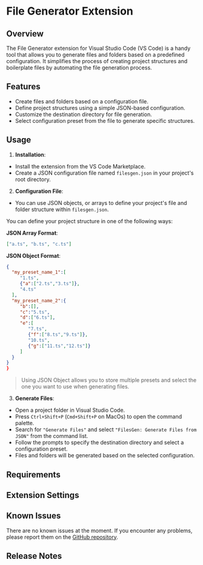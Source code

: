 # File Generator Extension

## Overview

The File Generator extension for Visual Studio Code (VS Code) is a handy tool that allows you to generate files and folders based on a predefined configuration. It simplifies the process of creating project structures and boilerplate files by automating the file generation process.

## Features

- Create files and folders based on a configuration file.
- Define project structures using a simple JSON-based configuration.
- Customize the destination directory for file generation.
- Select configuration preset from the file to generate specific structures.

## Usage

1. **Installation**:

- Install the extension from the VS Code Marketplace.
- Create a JSON configuration file named `filesgen.json` in your project's root directory.

2. **Configuration File**:

- You can use JSON objects, or arrays to define your project's file and folder structure within `filesgen.json`.

You can define your project structure in one of the following ways:

**JSON Array Format**:

```json
["a.ts", "b.ts", "c.ts"]
```

**JSON Object Format**:

```json
{
  "my_preset_name_1":[
     "1.ts",
     {"a":["2.ts","3.ts"]},
     "4.ts"
  ],
  "my_preset_name_2":{
     "b":[],
     "c":"5.ts",
     "d":["6.ts"],
     "e":[
        "7.ts",
        {"f":["8.ts","9.ts"]},
        "10.ts",
        {"g":["11.ts","12.ts"]}
     ]
  }
}
}
```

> Using JSON Object allows you to store multiple presets and select the one you want to use when generating files.

3. **Generate Files**:

- Open a project folder in Visual Studio Code.
- Press `Ctrl+Shift+P` (`Cmd+Shift+P` on MacOs) to open the command palette.
- Search for `"Generate Files"` and select `"FilesGen: Generate Files from JSON"` from the command list.
- Follow the prompts to specify the destination directory and select a configuration preset.
- Files and folders will be generated based on the selected configuration.

## Requirements

<!-- - Visual Studio Code (Version X.X.X or higher) -->

## Extension Settings

<!-- This extension does not have any specific settings. It uses the default VS Code settings. -->

## Known Issues

There are no known issues at the moment. If you encounter any problems, please report them on the [GitHub repository](https://github.com/infected-by-js).

## Release Notes

<!-- - Version 1.0.0
  - Initial release of the FilesGen extension.
- Version 1.1.0
  - Added the ability to customize the destination directory.
  -->

